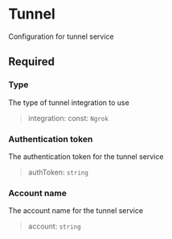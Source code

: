 # Tunnel

Configuration for tunnel service

## Required

### Type

The type of tunnel integration to use
>integration: const: `Ngrok`

### Authentication token

The authentication token for the tunnel service
>authToken: `string`

### Account name

The account name for the tunnel service
>account: `string`


